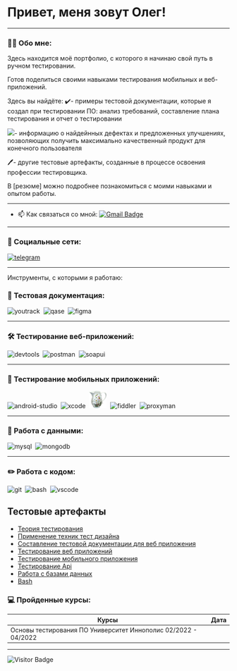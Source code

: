 # Привет, меня зовут Олег!

---

### 👨‍💻 Обо мне:

Здесь находится моё портфолио, с которого я начинаю свой путь в ручном тестировании.

Готов поделиться своими навыками тестирования мобильных и веб-приложений.

Здесь вы найдёте: 
:heavy_check_mark:- примеры тестовой документации, которые я создал при тестировании ПО: анализ требований, составление плана тестирования и отчет о тестировании

<img src="https://em-content.zobj.net/source/microsoft-teams/363/lady-beetle_1f41e.png" height="25" >- информацию о найдейнных дефектах и предложенных улучшениях, позволяющих получить максимально качественный продукт для конечного пользователя

:pen:- другие тестовые артефакты, созданные в процессе освоения профессии тестировщика.

В [резюме] можно подробнее познакомиться с моими навыками и опытом работы.

---
- 📫 Как связаться со мной:  [![Gmail Badge](https://img.shields.io/badge/-Gmail-red?style=flat&logo=Gmail&logoColor=white)](mailto:oleg199198@gmail.com)

---

### 🤝 Социальные сети:

  <div id="badges">
    <a href="https://t.me/Sytugin_Oleg" target="_blank">
      <img src="https://cdn-icons-png.flaticon.com/512/2111/2111646.png" width="40" height="40" alt="telegram" />
    </a>
  </div>

---

Инструменты, с которыми я работаю:

### 📁 Тестовая документация:

<div>
  <img src="https://upload.wikimedia.org/wikipedia/commons/thumb/8/8d/YouTrack_Icon.svg/1024px-YouTrack_Icon.svg.png?20200803082248" title="youtrack" alt="youtrack" width="40" height="40"/>&nbsp
  <img src="https://luna1.co/eb0187.png" title="qase" alt="qase" width="40" height="40"/>&nbsp
  <img src="https://cdn.jsdelivr.net/gh/devicons/devicon/icons/figma/figma-original.svg" title="figma" alt="figma" width="40" height="40"/>&nbsp
</div>

---

### 🛠 Тестирование веб-приложений:

<div>
  <img src="https://d33wubrfki0l68.cloudfront.net/38b5c953a4667366685d55db55d057c86db1fc54/a0fdc/static/acae6b24d940347661ca901ea07f47c1/chrome-dev-logo-icon.png" title="devtools" alt="devtools" width="40" height="40"/>&nbsp
  <img src="https://www.svgrepo.com/show/354202/postman-icon.svg" title="postman" alt="postman" width="40" height="40"/>&nbsp
  <img src="https://static0.smartbear.co/smartbearbrand/media/images/home/soapui-icon.svg" title="soapui" alt="soapui" width="40" height="40"/>&nbsp
</div>

---

### 📱 Тестирование мобильных приложений:

<div>
  <img src="https://cdn.jsdelivr.net/gh/devicons/devicon/icons/androidstudio/androidstudio-original.svg" title="android-studio" alt="android-studio" width="40" height="40"/>&nbsp
  <img src="https://cdn.jsdelivr.net/gh/devicons/devicon/icons/xcode/xcode-original.svg" title="xcode" alt="xcode" width="40" height="40"/>&nbsp
  <img src="https://github.com/sevenler/software/blob/master/charles/icon/charles_icon.svg" alt="charles-proxy" width="40" height="40"/>&nbsp
  <img src="https://www.megaleechers.com/storage/Fiddler-Everywhere-Icon.png" title="fiddler" alt="fiddler" width="40" height="40"/>&nbsp
  <img src="https://pbs.twimg.com/profile_images/1589614420766126080/slAIVDtr_400x400.jpg" title="proxyman" alt="proxyman" width="40" height="40"/>&nbsp
</div>


---

### 💾 Работа с данными:

<div>
  <img src="https://cdn.jsdelivr.net/gh/devicons/devicon/icons/mysql/mysql-original.svg" title="mysql" alt="mysql" width="40" height="40"/>&nbsp
  <img src="https://cdn.jsdelivr.net/gh/devicons/devicon/icons/mongodb/mongodb-original.svg" title="mongodb" alt="mongodb" width="40" height="40"/>&nbsp
</div>

---

### ✏️ Работа с кодом:

<div>
  <img src="https://cdn.jsdelivr.net/gh/devicons/devicon/icons/git/git-original.svg" title="git" alt="git" width="40" height="40"/>&nbsp
  <img src="https://upload.wikimedia.org/wikipedia/commons/thumb/4/4b/Bash_Logo_Colored.svg/1024px-Bash_Logo_Colored.svg.png?20180723054350" title="bash" alt="bash" width="40" height="40"/>&nbsp
  <img src="https://cdn.jsdelivr.net/gh/devicons/devicon/icons/vscode/vscode-original.svg" title="vscode" alt="vscode" width="40" height="40"/>&nbsp
  
</div>

<h2>Тестовые артефакты </h2>
<p> 
 <ul>
  <li>  <a href="https://github.com/Sytugin/theory">Теория тестирования</a>  </li>
<li>  <a href="https://github.com/Sytugin/Design">Применение техник тест дизайна</a>  </li>
<li>  <a href="https://github.com/Sytugin/docs"> Составление тестовой документации для веб приложения </a>  </li>
<li> <a href="https://github.com/Sytugin/Web"> Тестирование веб приложений</a>   </li>
<li>  <a href="https://github.com/Sytugin/mobile">Тестирование мобильного приложения</a>  </li>
<li>  <a href="https://github.com/Sytugin/Api"> Тестирование Api</a>   </li>
<li> <a href="https://github.com/Sytugin/database">Работа с базами данных</a>  </li>
<li> <a href="https://github.com/Sytugin/git_bush"> Bash </a>  </li>
</ul>


 ### 💻 Пройденные курсы:

| Курсы                                                           | Дата              |
| ----------------------------------------------------------------| :---------------: |
| Основы тестирования ПО Университет Иннополис                      02/2022 - 04/2022 

---

![Visitor Badge](https://visitor-badge.laobi.icu/badge?page_id=testrusau) 
